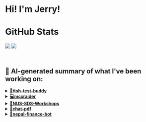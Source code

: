 

# Hi! I'm Jerry!

# GitHub Stats
<p>
  <img align="center" src="https://github-readme-stats.vercel.app/api?username=mcxraider&count_private=true&show_icons=true&theme=github_dark&bg_color=00000099&rank_icon=percentile" />
  <img align="center" src="https://github-readme-stats.vercel.app/api/top-langs/?username=mcxraider&theme=github_dark&bg_color=00000099&exclude_repo=mcxraider.github.io&langs_count=8&size_weight=0.3&count_weight=0.7&hide=css,html&layout=compact" />
</p>
<br>

## 🔨 AI-generated summary of what I've been working on:

  <details>
  <summary><strong><a href="https://github.com/mcxraider/ttsh-test-buddy">🌟ttsh-test-buddy</a></strong></summary>
  <br/>
  > This repository contains a speech-to-speech model specifically designed for TTSH training purposes. <br/>
  ------------------------------------------------------------------------------------------------------------------------------ <br/>
  > The commits in the "ttsh-test-buddy" repository include adding prompting data and scripts, fixing issues, merging branches, and refining dataset generation and evaluation for the speech-to-speech model.
  </details>
  
  <details>
  <summary><strong><a href="https://github.com/mcxraider/mcxraider">💻mcxraider</a></strong></summary>
  <br/>
  > This repository contains cron-scheduled scripts to generate GPT-powered READMEs automatically for my GitHub profile. <br/>
  ------------------------------------------------------------------------------------------------------------------------------ <br/>
  > The "mcxraider" repository showcases frequent README.md updates, markdown script enhancements, and workflow adjustments for GPT-generated GitHub profile summaries.
  </details>
  
  <details>
  <summary><strong><a href="https://github.com/mcxraider/NUS-SDS-Workshops">🔧NUS-SDS-Workshops</a></strong></summary>
  <br/>
  > This repository contains all the code related to NUS SDS Workshops's Committee, serving as a central hub for collaborative development and sharing of workshop-related materials. <br/>
  ------------------------------------------------------------------------------------------------------------------------------ <br/>
  > The commits include removing API Key, formatting outputs, final edits to NLP code, file structure modifications, and adding text files for contextual banks. An NLP workshop was conducted with code adjustments and additions made.
  </details>
  
  <details>
  <summary><strong><a href="https://github.com/mcxraider/chat-pdf">📁chat-pdf</a></strong></summary>
  <br/>
  > This repository contains advanced techniques for retrieving and generating content in PDF documents. <br/>
  ------------------------------------------------------------------------------------------------------------------------------ <br/>
  > The chat-pdf repository underwent various updates, including frontend enhancements, query improvements, and code restructuring for better performance and functionality.
  </details>
  
  <details>
  <summary><strong><a href="https://github.com/mcxraider/nepal-finance-bot">💸nepal-finance-bot</a></strong></summary>
  <br/>
  > This repository contains code for a Nepal finance bot, designed to assist users with financial queries and services specific to Nepal. <br/>
  ------------------------------------------------------------------------------------------------------------------------------ <br/>
  > The repository "nepal-finance-bot" underwent various updates, including fixing API key loading, enhancing error handling, and adding proof of payment submission feature. Further updates involved improving code readability, additional features, and updating configuration files and documentation.
  </details>
  
<br>

